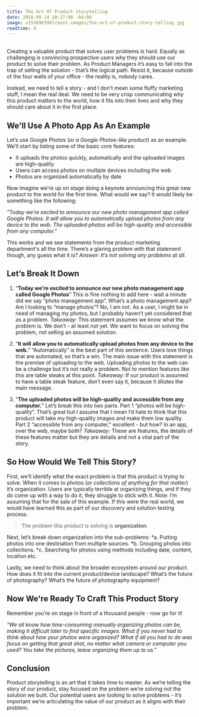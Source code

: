 ```yaml
---
title: The Art Of Product Storytelling
date: 2018-09-14 18:27:00 -04:00
image: v1536963997/post-images/the-art-of-product-story-telling.jpg
readtime: 4
---
```


<br>
Creating a valuable product that solves user problems is hard. Equally as challenging is convincing prospective users why they should use our product to solve their problem. As Product Managers it’s easy to fall into the trap of selling the solution - that’s the logical path. Resist it, because outside of the four walls of your office - the reality is, nobody cares.

Instead, we need to tell a story - and I don’t mean some fluffy marketing stuff, I mean the real deal. We need to be very crisp communicating why this product matters to the world, how it fits into their lives and why they should care about it in the first place.

## We'll Use A Photo App As An Example
Let’s use Google Photos (*or a Google Photos-like product*) as an example. We’ll start by listing some of the basic core features:

* It uploads the photos quickly, automatically and the uploaded images are high-quality
* Users can access photos on multiple devices including the web
* Photos are organized automatically by date

Now imagine we're up on stage doing a keynote announcing this great new product to the world for the first time. What would we say? It would likely be something like the following:

*"Today we’re excited to announce our new photo management app called Google Photos. It will allow you to automatically upload photos from any device to the web. The uploaded photos will be high-quality and accessible from any computer."*

This works and we see statements from the product marketing department's all the time. There’s a glaring problem with that statement though, any guess what it is? *Answer: It’s not solving any problems at all*.

## Let’s Break It Down
1. “**Today we’re excited to announce our new photo management app called Google Photos**”
This is fine nothing to add here - wait a minute did we say “photo management app”. What’s a photo management app? Am I looking to “manage photos”? No, I am not. As a user, I might be in need of managing my photos, but I probably haven’t yet considered that as a problem.
*Takeaway:* This statement assumes we know what the problem is. We don’t - at least not yet. We want to focus on solving the problem, not selling an assumed solution.

2. “**It will allow you to automatically upload photos from any device to the web.**”
“Automatically” is the best part of this sentence. Users love things that are automated, so that’s a win. The main issue with this statement is the premise of uploading to the web. Uploading photos to the web can be a challenge but it’s not really a problem. Not to mention features like this are table steaks at this point.
*Takeaway:* If our product is assumed to have a table steak feature, don’t even say it, because it dilutes the main message.

3. “**The uploaded photos will be high-quality and accessible from any computer.**”
Let’s break this into two parts. Part 1 “photos will be high-quality”. That’s great but I assume that I mean I’d hate to think that this product will take my high-quality images and make them low quality. Part 2 “accessible from any computer,” excellent - but how? In an app, over the web, maybe both?
*Takeaway*: These are features, the details of these features matter but they are details and not a vital part of the story.


## So How Would We Tell This Story?
First, we’ll identify what the exact problem is that this product is trying to solve. When it comes to photos (*or collections of anything for that matter*) it’s organization. Users are typically terrible at organizing things, and if they do come up with a way to do it, they struggle to stick with it. Note: I’m assuming that for the sale of this example. If this were the real world, we would have learned this as part of our discovery and solution testing process.

> The problem this product is solving is **organization**.

Next, let’s break down organization into the sub-problems:
*a. Putting photos into one destination from multiple sources.
*b. Grouping photos into collections.
*c. Searching for photos using methods including date, content, location etc.

Lastly, we need to think about the broader ecosystem around our product. How does it fit into the current product/device landscape? What’s the future of photography? What’s the future of photography equipment?

## Now We're Ready To Craft This Product Story
Remember you’re on stage in front of a thousand people - now go for it!

*"We all know how time-consuming manually organizing photos can be, making it difficult later to find specific images. What if you never had to think about how your photos were organized? What if all you had to do was focus on getting that great shot, no matter what camera or computer you used? You take the pictures, leave organizing them up to us."*

## Conclusion
Product storytelling is an art that it takes time to master. As we’re telling the story of our product, stay focused on the problem we’re solving not the solution we built. Our potential users are looking to solve problems - it’s important we’re articulating the value of our product as it aligns with their problem.
